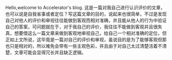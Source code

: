 Hello,welcome to Accelerator's blog.
这是一篇对我自己进行认识评价的文章，也可以说是自我省事或者定位？写这篇文章的目的，说起来也很简单，不过是发现自己对他人的评价和审视往往能做到客观而相对准确，并且能从他人的行为中验证自己的答案，可问题就在于，对于我自己的评价，我往往不能做到客观并且很失真，想要借这么一篇文章来做到客观地审视自己，给自己一个相对准确的定位，但正如上文所说，这毕竟是一篇对自己的评价和审视，虽说目的是为了能够客观但那也只是相对的，所以难免会带有一些主观色彩，并且由于对自己太过清楚活着不清楚，文章可能会显得冗长并且缺乏逻辑。

